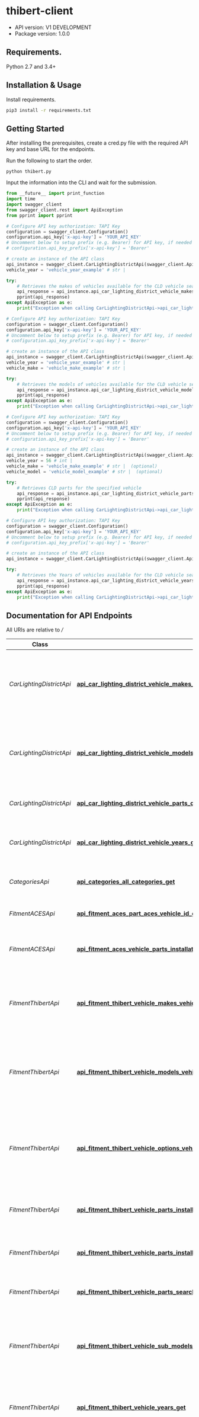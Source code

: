 # thibert-client

- API version: V1 DEVELOPMENT
- Package version: 1.0.0

## Requirements.

Python 2.7 and 3.4+

## Installation & Usage

Install requirements.

```sh
pip3 install -r requirements.txt
```

## Getting Started
After installing the prerequisites, create a cred.py file with the required API key and base URL for the endpoints.

Run the following to start the order.
```
python thibert.py
```
Input the information into the CLI and wait for the submission.

```python
from __future__ import print_function
import time
import swagger_client
from swagger_client.rest import ApiException
from pprint import pprint

# Configure API key authorization: TAPI Key
configuration = swagger_client.Configuration()
configuration.api_key['x-api-key'] = 'YOUR_API_KEY'
# Uncomment below to setup prefix (e.g. Bearer) for API key, if needed
# configuration.api_key_prefix['x-api-key'] = 'Bearer'

# create an instance of the API class
api_instance = swagger_client.CarLightingDistrictApi(swagger_client.ApiClient(configuration))
vehicle_year = 'vehicle_year_example' # str | 

try:
    # Retrieves the makes of vehicles available for the CLD vehicle search according to the specified year.
    api_response = api_instance.api_car_lighting_district_vehicle_makes_vehicle_year_get(vehicle_year)
    pprint(api_response)
except ApiException as e:
    print("Exception when calling CarLightingDistrictApi->api_car_lighting_district_vehicle_makes_vehicle_year_get: %s\n" % e)

# Configure API key authorization: TAPI Key
configuration = swagger_client.Configuration()
configuration.api_key['x-api-key'] = 'YOUR_API_KEY'
# Uncomment below to setup prefix (e.g. Bearer) for API key, if needed
# configuration.api_key_prefix['x-api-key'] = 'Bearer'

# create an instance of the API class
api_instance = swagger_client.CarLightingDistrictApi(swagger_client.ApiClient(configuration))
vehicle_year = 'vehicle_year_example' # str | 
vehicle_make = 'vehicle_make_example' # str | 

try:
    # Retrieves the models of vehicles available for the CLD vehicle search according to the specified year and make.
    api_response = api_instance.api_car_lighting_district_vehicle_models_vehicle_year_vehicle_make_get(vehicle_year, vehicle_make)
    pprint(api_response)
except ApiException as e:
    print("Exception when calling CarLightingDistrictApi->api_car_lighting_district_vehicle_models_vehicle_year_vehicle_make_get: %s\n" % e)

# Configure API key authorization: TAPI Key
configuration = swagger_client.Configuration()
configuration.api_key['x-api-key'] = 'YOUR_API_KEY'
# Uncomment below to setup prefix (e.g. Bearer) for API key, if needed
# configuration.api_key_prefix['x-api-key'] = 'Bearer'

# create an instance of the API class
api_instance = swagger_client.CarLightingDistrictApi(swagger_client.ApiClient(configuration))
vehicle_year = 56 # int | 
vehicle_make = 'vehicle_make_example' # str |  (optional)
vehicle_model = 'vehicle_model_example' # str |  (optional)

try:
    # Retrieves CLD parts for the specified vehicle
    api_response = api_instance.api_car_lighting_district_vehicle_parts_cld_vehicle_year_get(vehicle_year, vehicle_make=vehicle_make, vehicle_model=vehicle_model)
    pprint(api_response)
except ApiException as e:
    print("Exception when calling CarLightingDistrictApi->api_car_lighting_district_vehicle_parts_cld_vehicle_year_get: %s\n" % e)

# Configure API key authorization: TAPI Key
configuration = swagger_client.Configuration()
configuration.api_key['x-api-key'] = 'YOUR_API_KEY'
# Uncomment below to setup prefix (e.g. Bearer) for API key, if needed
# configuration.api_key_prefix['x-api-key'] = 'Bearer'

# create an instance of the API class
api_instance = swagger_client.CarLightingDistrictApi(swagger_client.ApiClient(configuration))

try:
    # Retrieves the Years of vehicles available for the CLD vehicle search.
    api_response = api_instance.api_car_lighting_district_vehicle_years_get()
    pprint(api_response)
except ApiException as e:
    print("Exception when calling CarLightingDistrictApi->api_car_lighting_district_vehicle_years_get: %s\n" % e)
```

## Documentation for API Endpoints

All URIs are relative to */*

Class | Method | HTTP request | Description
------------ | ------------- | ------------- | -------------
*CarLightingDistrictApi* | [**api_car_lighting_district_vehicle_makes_vehicle_year_get**](docs/CarLightingDistrictApi.md#api_car_lighting_district_vehicle_makes_vehicle_year_get) | **GET** /api/CarLightingDistrict/Vehicle/Makes/{VehicleYear} | Retrieves the makes of vehicles available for the CLD vehicle search according to the specified year.
*CarLightingDistrictApi* | [**api_car_lighting_district_vehicle_models_vehicle_year_vehicle_make_get**](docs/CarLightingDistrictApi.md#api_car_lighting_district_vehicle_models_vehicle_year_vehicle_make_get) | **GET** /api/CarLightingDistrict/Vehicle/Models/{VehicleYear}/{VehicleMake} | Retrieves the models of vehicles available for the CLD vehicle search according to the specified year and make.
*CarLightingDistrictApi* | [**api_car_lighting_district_vehicle_parts_cld_vehicle_year_get**](docs/CarLightingDistrictApi.md#api_car_lighting_district_vehicle_parts_cld_vehicle_year_get) | **GET** /api/CarLightingDistrict/VehiclePartsCLD/{VehicleYear} | Retrieves CLD parts for the specified vehicle
*CarLightingDistrictApi* | [**api_car_lighting_district_vehicle_years_get**](docs/CarLightingDistrictApi.md#api_car_lighting_district_vehicle_years_get) | **GET** /api/CarLightingDistrict/Vehicle/Years | Retrieves the Years of vehicles available for the CLD vehicle search.
*CategoriesApi* | [**api_categories_all_categories_get**](docs/CategoriesApi.md#api_categories_all_categories_get) | **GET** /api/Categories/AllCategories | Retrieves all the Thibert categories hierarchy
*FitmentACESApi* | [**api_fitment_aces_part_aces_vehicle_id_get**](docs/FitmentACESApi.md#api_fitment_aces_part_aces_vehicle_id_get) | **GET** /api/FitmentACES/Part/{AcesVehicleID} | Retrieves the parts fitting the provided ACES vehicle ID.
*FitmentACESApi* | [**api_fitment_aces_vehicle_parts_installation_kits_by_vehicle_aces_vehicle_id_get**](docs/FitmentACESApi.md#api_fitment_aces_vehicle_parts_installation_kits_by_vehicle_aces_vehicle_id_get) | **GET** /api/FitmentACES/VehicleParts/InstallationKitsByVehicle/{AcesVehicleID} | Retrieves all installations kits for the vehicle and part specified
*FitmentThibertApi* | [**api_fitment_thibert_vehicle_makes_vehicle_year_get**](docs/FitmentThibertApi.md#api_fitment_thibert_vehicle_makes_vehicle_year_get) | **GET** /api/FitmentThibert/VehicleMakes/{VehicleYear} | Retrieves the makes of vehicles available for the Thibert vehicle search according to the specified year.
*FitmentThibertApi* | [**api_fitment_thibert_vehicle_models_vehicle_year_vehicle_make_get**](docs/FitmentThibertApi.md#api_fitment_thibert_vehicle_models_vehicle_year_vehicle_make_get) | **GET** /api/FitmentThibert/VehicleModels/{VehicleYear}/{VehicleMake} | Retrieves the models of vehicles available for the Thibert vehicle search according to the specified year and make.
*FitmentThibertApi* | [**api_fitment_thibert_vehicle_options_vehicle_year_vehicle_make_vehicle_model_vehicle_sub_model_get**](docs/FitmentThibertApi.md#api_fitment_thibert_vehicle_options_vehicle_year_vehicle_make_vehicle_model_vehicle_sub_model_get) | **GET** /api/FitmentThibert/VehicleOptions/{VehicleYear}/{VehicleMake}/{VehicleModel}/{VehicleSubModel} | Retrieves the options of vehicles available for the Thibert vehicle search according to the specified year, make, model and sub model.
*FitmentThibertApi* | [**api_fitment_thibert_vehicle_parts_installation_kits_by_vehicle_vehicle_year_vehicle_make_vehicle_model_vehicle_sub_model_get**](docs/FitmentThibertApi.md#api_fitment_thibert_vehicle_parts_installation_kits_by_vehicle_vehicle_year_vehicle_make_vehicle_model_vehicle_sub_model_get) | **GET** /api/FitmentThibert/VehicleParts/InstallationKitsByVehicle/{VehicleYear}/{VehicleMake}/{VehicleModel}/{VehicleSubModel} | Retrieves all installations kits for the vehicle and part specified
*FitmentThibertApi* | [**api_fitment_thibert_vehicle_parts_installation_parts_by_vehicle_vehicle_year_vehicle_make_vehicle_model_vehicle_sub_model_get**](docs/FitmentThibertApi.md#api_fitment_thibert_vehicle_parts_installation_parts_by_vehicle_vehicle_year_vehicle_make_vehicle_model_vehicle_sub_model_get) | **GET** /api/FitmentThibert/VehicleParts/InstallationPartsByVehicle/{VehicleYear}/{VehicleMake}/{VehicleModel}/{VehicleSubModel} | Retrieves all installations parts AND kits for the vehicle and part specified
*FitmentThibertApi* | [**api_fitment_thibert_vehicle_parts_search_type_vehicle_year_vehicle_make_vehicle_model_post**](docs/FitmentThibertApi.md#api_fitment_thibert_vehicle_parts_search_type_vehicle_year_vehicle_make_vehicle_model_post) | **POST** /api/FitmentThibert/VehicleParts/{SearchType}/{VehicleYear}/{VehicleMake}/{VehicleModel} | Retrieves parts suitable for the specified Thibert vehicle
*FitmentThibertApi* | [**api_fitment_thibert_vehicle_sub_models_vehicle_year_vehicle_make_vehicle_model_get**](docs/FitmentThibertApi.md#api_fitment_thibert_vehicle_sub_models_vehicle_year_vehicle_make_vehicle_model_get) | **GET** /api/FitmentThibert/VehicleSubModels/{VehicleYear}/{VehicleMake}/{VehicleModel} | Retrieves the sub models of vehicles available for the Thibert vehicle search according to the specified year, make and model.
*FitmentThibertApi* | [**api_fitment_thibert_vehicle_years_get**](docs/FitmentThibertApi.md#api_fitment_thibert_vehicle_years_get) | **GET** /api/FitmentThibert/VehicleYears | Retrieves the Years of vehicles available for the Thibert vehicle search.
*FitmentTireGuideApi* | [**api_fitment_tire_guide_parts_part_type_post**](docs/FitmentTireGuideApi.md#api_fitment_tire_guide_parts_part_type_post) | **POST** /api/FitmentTireGuide/Parts/{PartType} | Retrieves the parts fitting the provided Vehicle CarTireID. If the CarTireID is not provided, retrieves parts without fitment for a specific car.
*FitmentTireGuideApi* | [**api_fitment_tire_guide_wheel_filter_bolt_pattern_get**](docs/FitmentTireGuideApi.md#api_fitment_tire_guide_wheel_filter_bolt_pattern_get) | **GET** /api/FitmentTireGuide/Wheel/Filter/BoltPattern | Retrieves all available Bolt Pattern or all available Bolt Pattern for a vehicle based on the CarTireID.
*FitmentTireGuideApi* | [**api_fitment_tire_guide_wheel_filter_brands_get**](docs/FitmentTireGuideApi.md#api_fitment_tire_guide_wheel_filter_brands_get) | **GET** /api/FitmentTireGuide/Wheel/Filter/Brands | Retrieves all available Brands or all available Brands for a vehicle based on the CarTireID.
*FitmentTireGuideApi* | [**api_fitment_tire_guide_wheel_filter_center_bore_get**](docs/FitmentTireGuideApi.md#api_fitment_tire_guide_wheel_filter_center_bore_get) | **GET** /api/FitmentTireGuide/Wheel/Filter/CenterBore | Retrieves all available Center Bore or all available Center Bore for a vehicle based on the CarTireID.
*FitmentTireGuideApi* | [**api_fitment_tire_guide_wheel_filter_diameter_get**](docs/FitmentTireGuideApi.md#api_fitment_tire_guide_wheel_filter_diameter_get) | **GET** /api/FitmentTireGuide/Wheel/Filter/Diameter | Retrieves all available Diameter or all available Diameter for a vehicle based on the CarTireID.
*FitmentTireGuideApi* | [**api_fitment_tire_guide_wheel_filter_offset_get**](docs/FitmentTireGuideApi.md#api_fitment_tire_guide_wheel_filter_offset_get) | **GET** /api/FitmentTireGuide/Wheel/Filter/Offset | Retrieves all available Offset or all available Offset for a vehicle based on the CarTireID.
*FitmentTireGuideApi* | [**api_fitment_tire_guide_wheel_filter_wheel_part_type_get**](docs/FitmentTireGuideApi.md#api_fitment_tire_guide_wheel_filter_wheel_part_type_get) | **GET** /api/FitmentTireGuide/Wheel/Filter/WheelPartType | Retrieves all available WheelPartType or all available WheelPartType for a vehicle based on the CarTireID.
*FitmentTireGuideApi* | [**api_fitment_tire_guide_wheel_filter_width_get**](docs/FitmentTireGuideApi.md#api_fitment_tire_guide_wheel_filter_width_get) | **GET** /api/FitmentTireGuide/Wheel/Filter/Width | Retrieves all available Width or all available Width for a vehicle based on the CarTireID.
*InventoryApi* | [**api_inventory_all_inventory_get**](docs/InventoryApi.md#api_inventory_all_inventory_get) | **GET** /api/Inventory/AllInventory | Retrieves inventory for specified parts
*InventoryApi* | [**api_inventory_part_inventory_get**](docs/InventoryApi.md#api_inventory_part_inventory_get) | **GET** /api/Inventory/PartInventory | Retrieves inventory for specified parts
*OrderApi* | [**api_order_invoice_pdf_get**](docs/OrderApi.md#api_order_invoice_pdf_get) | **GET** /api/Order/InvoicePDF | Download a base64 string representation of an invoice PDF. The response must be parsed into a PDF on the caller&#x27;s side.
*OrderApi* | [**api_order_invoices_get**](docs/OrderApi.md#api_order_invoices_get) | **GET** /api/Order/Invoices | Retrieves invoices associated to the account in pages of 10.
*OrderApi* | [**api_order_order_status_post**](docs/OrderApi.md#api_order_order_status_post) | **POST** /api/Order/OrderStatus | Retrieves the order status associated with the specified order numbers. If there is no order number specified, all orders will be returned.
*OrderApi* | [**api_order_post**](docs/OrderApi.md#api_order_post) | **POST** /api/Order | Processes an order in our systems.
*OrderApi* | [**api_order_tracking_number_post**](docs/OrderApi.md#api_order_tracking_number_post) | **POST** /api/Order/TrackingNumber | Retrieves the tracking numbers associated with the specified orders
*PartApi* | [**api_part_post**](docs/PartApi.md#api_part_post) | **POST** /api/Part | Retrieves detailed part information according to the filters provided. If no filter is provided, retrieves the entire customer catalog.

## Documentation For Models

 - [Address](docs/Address.md)
 - [Attribute](docs/Attribute.md)
 - [Category](docs/Category.md)
 - [Contact](docs/Contact.md)
 - [DiameterFilter](docs/DiameterFilter.md)
 - [FilterLine](docs/FilterLine.md)
 - [FilterTags](docs/FilterTags.md)
 - [FitmentDetails](docs/FitmentDetails.md)
 - [Image](docs/Image.md)
 - [Inventory](docs/Inventory.md)
 - [Invoice](docs/Invoice.md)
 - [LocalizedString](docs/LocalizedString.md)
 - [Order](docs/Order.md)
 - [OrderConfirmation](docs/OrderConfirmation.md)
 - [OrderLine](docs/OrderLine.md)
 - [OrderStatus](docs/OrderStatus.md)
 - [OrderTracking](docs/OrderTracking.md)
 - [Part](docs/Part.md)
 - [PartInventory](docs/PartInventory.md)
 - [PartIsVehicleSpecific](docs/PartIsVehicleSpecific.md)
 - [PartsFilters](docs/PartsFilters.md)
 - [PricesByCurrencies](docs/PricesByCurrencies.md)
 - [ProblemDetails](docs/ProblemDetails.md)
 - [RelatedPart](docs/RelatedPart.md)
 - [Salesline](docs/Salesline.md)
 - [TaskCreationRequest](docs/TaskCreationRequest.md)
 - [TaskItem](docs/TaskItem.md)
 - [Taxline](docs/Taxline.md)
 - [WheelInstallation](docs/WheelInstallation.md)
 - [WheelInstallationKit](docs/WheelInstallationKit.md)
 - [WheelInstallationPart](docs/WheelInstallationPart.md)
 - [WheelPartType](docs/WheelPartType.md)

## Documentation For Authorization


## TAPI Key

- **Type**: API key
- **API key parameter name**: x-api-key
- **Location**: HTTP header


## Author
Momin Naseem

